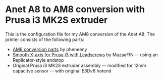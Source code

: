 # Anet A8 to AM8 conversion with Prusa i3 MK2S extruder

This is the configuration file for my AM8 conversion of the Anet A8. The printer
consists of the following parts:

- [AM8 conversion parts](https://www.thingiverse.com/thing:2263216) by pheneeny
- [Smooth X-axis for Prusa i3 with Leadscrews](https://www.thingiverse.com/thing:1103976) by MazaaFIN
-- using an Replicator-style endstop
- Original Prusa i3 MK2S extruder assembly
-- modified for 12mm capacitve sensor
-- with original E3Dv6 hotend